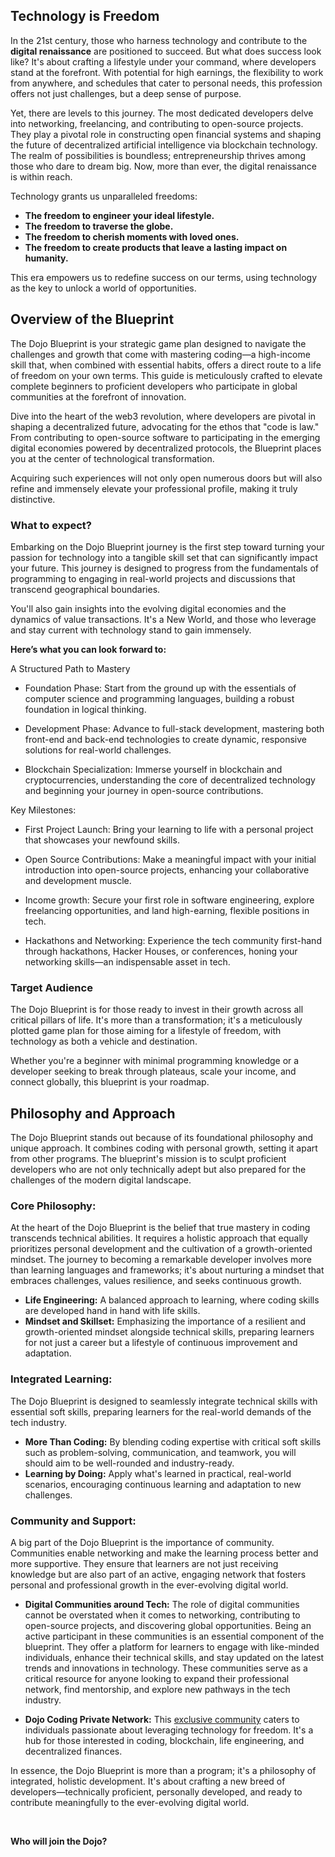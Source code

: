 ## Technology is Freedom

In the 21st century, those who harness technology and contribute to the **digital renaissance** are positioned to succeed. But what does success look like? It's about crafting a lifestyle under your command, where developers stand at the forefront. With potential for high earnings, the flexibility to work from anywhere, and schedules that cater to personal needs, this profession offers not just challenges, but a deep sense of purpose.

Yet, there are levels to this journey. The most dedicated developers delve into networking, freelancing, and contributing to open-source projects. They play a pivotal role in constructing open financial systems and shaping the future of decentralized artificial intelligence via blockchain technology. The realm of possibilities is boundless; entrepreneurship thrives among those who dare to dream big. Now, more than ever, the digital renaissance is within reach.

Technology grants us unparalleled freedoms:

- **The freedom to engineer your ideal lifestyle.**
- **The freedom to traverse the globe.**
- **The freedom to cherish moments with loved ones.**
- **The freedom to create products that leave a lasting impact on humanity.**

This era empowers us to redefine success on our terms, using technology as the key to unlock a world of opportunities.

## Overview of the Blueprint

The Dojo Blueprint is your strategic game plan designed to navigate the challenges and growth that come with mastering coding—a high-income skill that, when combined with essential habits, offers a direct route to a life of freedom on your own terms. This guide is meticulously crafted to elevate complete beginners to proficient developers who participate in global communities at the forefront of innovation.

Dive into the heart of the web3 revolution, where developers are pivotal in shaping a decentralized future, advocating for the ethos that "code is law." From contributing to open-source software to participating in the emerging digital economies powered by decentralized protocols, the Blueprint places you at the center of technological transformation.

Acquiring such experiences will not only open numerous doors but will also refine and immensely elevate your professional profile, making it truly distinctive.

### What to expect?

Embarking on the Dojo Blueprint journey is the first step toward turning your passion for technology into a tangible skill set that can significantly impact your future. This journey is designed to progress from the fundamentals of programming to engaging in real-world projects and discussions that transcend geographical boundaries.

You'll also gain insights into the evolving digital economies and the dynamics of value transactions. It's a New World, and those who leverage and stay current with technology stand to gain immensely.

**Here’s what you can look forward to:**

A Structured Path to Mastery

- Foundation Phase: Start from the ground up with the essentials of computer science and programming languages, building a robust foundation in logical thinking.

- Development Phase: Advance to full-stack development, mastering both front-end and back-end technologies to create dynamic, responsive solutions for real-world challenges.

- Blockchain Specialization: Immerse yourself in blockchain and cryptocurrencies, understanding the core of decentralized technology and beginning your journey in open-source contributions.

Key Milestones:

- First Project Launch: Bring your learning to life with a personal project that showcases your newfound skills.

- Open Source Contributions: Make a meaningful impact with your initial introduction into open-source projects, enhancing your collaborative and development muscle.

- Income growth: Secure your first role in software engineering, explore freelancing opportunities, and land high-earning, flexible positions in tech.

- Hackathons and Networking: Experience the tech community first-hand through hackathons, Hacker Houses, or conferences, honing your networking skills—an indispensable asset in tech.

### Target Audience

The Dojo Blueprint is for those ready to invest in their growth across all critical pillars of life. It's more than a transformation; it's a meticulously plotted game plan for those aiming for a lifestyle of freedom, with technology as both a vehicle and destination.

Whether you're a beginner with minimal programming knowledge or a developer seeking to break through plateaus, scale your income, and connect globally, this blueprint is your roadmap.

## Philosophy and Approach

The Dojo Blueprint stands out because of its foundational philosophy and unique approach. It combines coding with personal growth, setting it apart from other programs. The blueprint's mission is to sculpt proficient developers who are not only technically adept but also prepared for the challenges of the modern digital landscape.

### Core Philosophy:

At the heart of the Dojo Blueprint is the belief that true mastery in coding transcends technical abilities. It requires a holistic approach that equally prioritizes personal development and the cultivation of a growth-oriented mindset. The journey to becoming a remarkable developer involves more than learning languages and frameworks; it's about nurturing a mindset that embraces challenges, values resilience, and seeks continuous growth.

- **Life Engineering:** A balanced approach to learning, where coding skills are developed hand in hand with life skills.
- **Mindset and Skillset:** Emphasizing the importance of a resilient and growth-oriented mindset alongside technical skills, preparing learners for not just a career but a lifestyle of continuous improvement and adaptation.

### Integrated Learning:

The Dojo Blueprint is designed to seamlessly integrate technical skills with essential soft skills, preparing learners for the real-world demands of the tech industry.

- **More Than Coding:** By blending coding expertise with critical soft skills such as problem-solving, communication, and teamwork, you will should aim to be well-rounded and industry-ready.
- **Learning by Doing:** Apply what's learned in practical, real-world scenarios, encouraging continuous learning and adaptation to new challenges.

### Community and Support:

A big part of the Dojo Blueprint is the importance of community. Communities enable networking and make the learning process better and more supportive. They ensure that learners are not just receiving knowledge but are also part of an active, engaging network that fosters personal and professional growth in the ever-evolving digital world.

- **Digital Communities around Tech:** The role of digital communities cannot be overstated when it comes to networking, contributing to open-source projects, and discovering global opportunities. Being an active participant in these communities is an essential component of the blueprint. They offer a platform for learners to engage with like-minded individuals, enhance their technical skills, and stay updated on the latest trends and innovations in technology. These communities serve as a critical resource for anyone looking to expand their professional network, find mentorship, and explore new pathways in the tech industry.

- **Dojo Coding Private Network:** This [exclusive community](https://www.skool.com/dojo-coding) caters to individuals passionate about leveraging technology for freedom. It's a hub for those interested in coding, blockchain, life engineering, and decentralized finances.

In essence, the Dojo Blueprint is more than a program; it's a philosophy of integrated, holistic development. It's about crafting a new breed of developers—technically proficient, personally developed, and ready to contribute meaningfully to the ever-evolving digital world.

<br/>

**Who will join the Dojo?**
